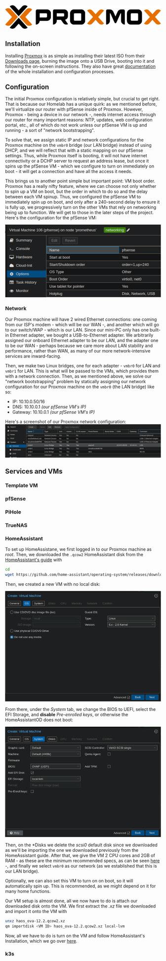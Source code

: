 # ![](../media/proxmox_logo.png)

## Installation

Installing [Proxmox](https://www.proxmox.com/en/proxmox-virtual-environment/get-started) is as simple as installing their latest ISO from their [Downloads page](https://www.proxmox.com/en/downloads), burning the image onto a USB Drive, booting into it and following the on-screen instructions. They also have great [documentation](https://pve.proxmox.com/pve-docs/chapter-sysadmin.html) of the whole installation and configuration processes.

## Configuration

The initial Proxmox configuration is relatively simple, but crucial to get right. That is because our Homelab has a unique quirk: as we mentioned before, we'll virtualize our router with pfSense inside of Proxmox. However, Proxmox - being a device in our network -, needs internet access through our router for many important reasons: NTP, updates, web configuration portal, etc., all of which do not work unless our pfSense VM is up and running - a sort of "network bootstrapping". 

To solve that, we assign static IP and network configurations for the Proxmox machine on the `vmbr0` bridge (our LAN bridge) instead of using DHCP, and we will reflect that with a static mapping on our pfSense settings. Thus, while Proxmox itself is booting, it will not have internet connectivity or a DCHP server to request an address lease, but once it spins up the pfSense VM - which we configure to turn on immediately on boot - it will get a connection and have all the access it needs.

This brings us to another point simple but important point: VM boot order. Proxmox has a really nifty feature, where we can choose not only whether to spin up a VM on boot, but the order in which to do so and the delay between each VM spinup. Thus, we configured the pfSense VM to immediately spin up on boot, and only after a 240-second delay to ensure it is fully up, we progressively turn on the other VMs that rely on networking being up to function. We will get to those in the later steps of the project. Here's the configuration for the pfSense VM:

![](../media/proxmox_pfsense_bootorder.png)

### Network

Our Proxmox machine will have 2 wired Ethernet connections: one coming from our ISP's modem - which will be our WAN -, and another which will go to our switch/WAP - which is our LAN. Since our mini-PC only has one built-in Ethernet adapter, we bought a USB-to-Ethernet adapter. We arbitrarily assigned our onboard Ethernet adapter to be our LAN, and the adapter one to be our WAN - perhaps because we care more about LAN stability and performance, rather than WAN, as many of our more network-intensive services are inward-facing.

Then, we make two Linux bridges, one for each adapter - `vmbr0` for LAN and `vmbr1` for LAN. This is what will be passed to the VMs, which provides them with a network connection. Then, as we mentioned above, we solve our "network bootstrapping" problem by statically assigning our network configuration for our Proxmox machine on the `vmbr0` (the LAN bridge) like so:

* IP: 10.10.0.50/16
* DNS: 10.10.0.1 *(our pfSense VM's IP)*
* Gateway: 10.10.0.1 *(our pfSense VM's IP)*
  
Here's a screenshot of our Proxmox network configuration:
![](../media/proxmox_network_config.png)

## Services and VMs



### Template VM

### pfSense

### PiHole

### TrueNAS

### HomeAssistant

To set up HomeAssistane, we first logged in to our Proxmox machine as *root*. Then, we downloaded the `.qcow2` HomeAssistant disk from the [HomeAssistant's guide](https://www.home-assistant.io/installation/alternative#install-home-assistant-operating-system) with

```bash
cd
wget https://github.com/home-assistant/operating-system/releases/download/12.2/haos_ova-12.2.qcow2.xz
```
Then, we created a new VM with no local disk:

![](../media/proxmox_homeassistant_OS.png)

From there, under the *System* tab, we change the BIOS to UEFI, select the EFI Storage, and **disable** *Pre-enrolled keys*, or otherwise the HomeAssistantOD does not boot:

![](../media/proxmox_homeassistant_System.png)

Then, on the *Disks we delete the *scsi0* default disk since we downloaded as we'll be importing the one we downloaded previously from the HomeAssistant guide. After that, we give the VM 2 CPU cores and 2GB of RAM - as these are the minimum recommended specs, as can be seen [here](https://www.home-assistant.io/installation/alternative#create-the-virtual-machine) -, and finally we select `vmbr0` as our network (as we established that this is our LAN bridge).

Optionally, we can also set this VM to turn on on boot, so it will automatically spin up. This is recommended, as we might depend on it for many home functions.

Our VM setup is almost done, all we now have to do is attach our downloaded disk onto the VM. We first extract the *.xz* file we downloaded and import it onto the VM with

```bash
unxz haos_ova-12.2.qcow2.xz
qm importdisk <VM ID> haos_ova-12.2.qcow2.xz local-lvm
```

Now, all we have to do is turn on the VM and follow HomeAssistant's Installation, which we go over [here](5_homeassistant.md#instalaltion).

### k3s
